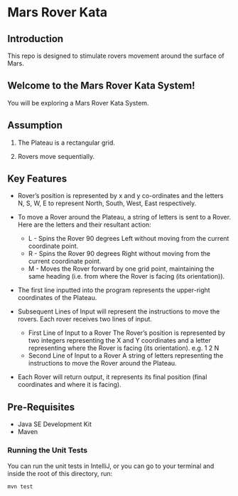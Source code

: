 # Mars Rover Kata

## Introduction

This repo is designed to stimulate rovers movement around the surface of Mars.

## Welcome to the Mars Rover Kata System! 
You will be exploring a Mars Rover Kata System.

## Assumption
1. The Plateau is a rectangular grid.

2. Rovers move sequentially.

## Key Features 

- Rover’s position is represented by x and y co-ordinates and the letters N, S, W, E to represent North, South, West, East respectively.

- To move a Rover around the Plateau, a string of letters is sent to a Rover.
   Here are the letters and their resultant action:
    - L - Spins the Rover 90 degrees Left without moving from the current coordinate point.
    - R - Spins the Rover 90 degrees Right without moving from the current coordinate point.
    - M - Moves the Rover forward by one grid point, maintaining the same heading (i.e. from where the Rover is facing (its orientation)).

- The first line inputted into the program represents the upper-right coordinates of the Plateau.

- Subsequent Lines of Input will represent the instructions to move the rovers. Each rover receives two lines of input.
  - First Line of Input to a Rover
    The Rover’s position is represented by two integers representing the X and Y coordinates and a letter representing where the Rover is facing (its orientation).
    e.g. 1 2 N
  - Second Line of Input to a Rover
    A string of letters representing the instructions to move the Rover around the Plateau.
   
-   Each Rover will return output, it represents its final position (final coordinates and where it is facing).

## Pre-Requisites

- Java SE Development Kit 
- Maven

### Running the Unit Tests

You can run the unit tests in IntelliJ, or you can go to your terminal and inside the root of this directory, run:

`mvn test`
